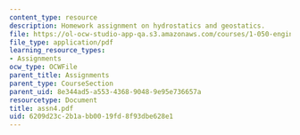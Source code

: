 ```yaml
---
content_type: resource
description: Homework assignment on hydrostatics and geostatics.
file: https://ol-ocw-studio-app-qa.s3.amazonaws.com/courses/1-050-engineering-mechanics-i-fall-2007/6209d23c2b1abb0019fd8f93dbe628e1_assn4.pdf
file_type: application/pdf
learning_resource_types:
- Assignments
ocw_type: OCWFile
parent_title: Assignments
parent_type: CourseSection
parent_uid: 8e344ad5-a553-4368-9048-9e95e736657a
resourcetype: Document
title: assn4.pdf
uid: 6209d23c-2b1a-bb00-19fd-8f93dbe628e1
---
```

